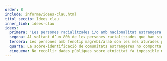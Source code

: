 ```yaml
---
order: 8
include: informe/idees-clau.html
titol_seccio: Idees clau
inner_link: idees-clau
idees:
  primera: 'Les persones racialitzades i/o amb nacionalitat estrangera són més aturades per la policia que les persones blanques i/o amb nacionalitat espanyola: per cada persona amb nacionalitat espanyola se n’aturen 7,4 amb nacionalitat estrangera.'
  segona: Al voltant d’un 80% de les persones racialitzades que han sigut enquestades han estat aturades en més d’una ocasió.
  tercera: Les persones amb fenotip magrebí/àrab són les més aturades pels cossos policials.
  quarta: La sobre-identificació de comunitats estrangeres no comporta una major efectivitat.
  cinquena: No recollir dades públiques sobre etnicitat fa impossible mesurar l’abast real de la discriminació institucional.
---
```

